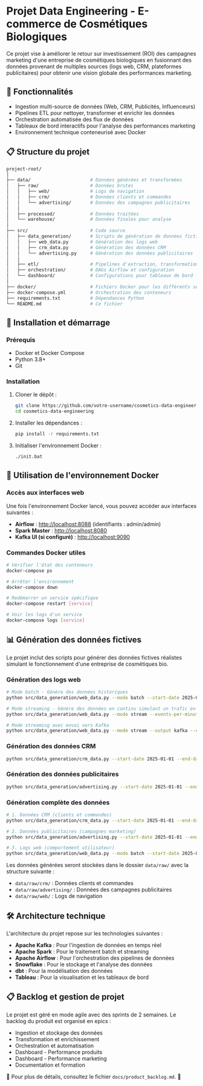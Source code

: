 # Projet Data Engineering - E-commerce de Cosmétiques Biologiques

Ce projet vise à améliorer le retour sur investissement (ROI) des campagnes marketing d'une entreprise de cosmétiques biologiques en fusionnant des données provenant de multiples sources (logs web, CRM, plateformes publicitaires) pour obtenir une vision globale des performances marketing.

## 🌟 Fonctionnalités

- Ingestion multi-source de données (Web, CRM, Publicités, Influenceurs)
- Pipelines ETL pour nettoyer, transformer et enrichir les données
- Orchestration automatisée des flux de données
- Tableaux de bord interactifs pour l'analyse des performances marketing
- Environnement technique conteneurisé avec Docker

## 📋 Structure du projet

```bash
project-root/
│
├── data/                      # Données générées et transformées
│   ├── raw/                   # Données brutes
│   │   ├── web/               # Logs de navigation
│   │   ├── crm/               # Données clients et commandes
│   │   └── advertising/       # Données des campagnes publicitaires
│   │
│   ├── processed/             # Données traitées
│   └── warehouse/             # Données finales pour analyse
│
├── src/                       # Code source
│   ├── data_generation/       # Scripts de génération de données fictives
│   │   ├── web_data.py        # Génération des logs web
│   │   ├── crm_data.py        # Génération des données CRM
│   │   └── advertising.py     # Génération des données publicitaires
│   │
│   ├── etl/                   # Pipelines d'extraction, transformation et chargement
│   ├── orchestration/         # DAGs Airflow et configuration
│   └── dashboard/             # Configurations pour tableaux de bord
│
├── docker/                    # Fichiers Docker pour les différents services
├── docker-compose.yml         # Orchestration des conteneurs
├── requirements.txt           # Dépendances Python
└── README.md                  # Ce fichier
```

## 🚀 Installation et démarrage

### Prérequis

- Docker et Docker Compose
- Python 3.8+
- Git

### Installation

1. Cloner le dépôt :
   ```bash
   git clone https://github.com/votre-username/cosmetics-data-engineering.git
   cd cosmetics-data-engineering
   ```

2. Installer les dépendances :
   ```bash
   pip install -r requirements.txt
   ```

3. Initialiser l'environnement Docker :
   ```bash
   ./init.bat
   ```

## 🐳 Utilisation de l'environnement Docker

### Accès aux interfaces web

Une fois l'environnement Docker lancé, vous pouvez accéder aux interfaces suivantes :

- **Airflow** : [http://localhost:8088](http://localhost:8088) (identifiants : admin/admin)
- **Spark Master** : [http://localhost:8080](http://localhost:8080)
- **Kafka UI (si configuré)** : [http://localhost:9090](http://localhost:9090)

### Commandes Docker utiles

```bash
# Vérifier l'état des conteneurs
docker-compose ps

# Arrêter l'environnement
docker-compose down

# Redémarrer un service spécifique
docker-compose restart [service]

# Voir les logs d'un service
docker-compose logs [service]
```

## 📊 Génération des données fictives

Le projet inclut des scripts pour générer des données fictives réalistes simulant le fonctionnement d'une entreprise de cosmétiques bio.

### Génération des logs web

```bash
# Mode batch - Génère des données historiques
python src/data_generation/web_data.py --mode batch --start-date 2025-01-01 --end-date 2025-03-28 --events-per-day 5000

# Mode streaming - Génère des données en continu simulant un trafic en temps réel
python src/data_generation/web_data.py --mode stream --events-per-minute 30 --duration 3600

# Mode streaming avec envoi vers Kafka
python src/data_generation/web_data.py --mode stream --output kafka --events-per-minute 30
```

### Génération des données CRM

```bash
python src/data_generation/crm_data.py --start-date 2025-01-01 --end-date 2025-03-28 --frequency daily --initial-customers 500
```

### Génération des données publicitaires

```bash
python src/data_generation/advertising.py --start-date 2025-01-01 --end-date 2025-03-28 --frequency daily
```

### Génération complète des données

```bash
# 1. Données CRM (clients et commandes)
python src/data_generation/crm_data.py --start-date 2025-01-01 --end-date 2025-03-28

# 2. Données publicitaires (campagnes marketing)
python src/data_generation/advertising.py --start-date 2025-01-01 --end-date 2025-03-28

# 3. Logs web (comportement utilisateur)
python src/data_generation/web_data.py --mode batch --start-date 2025-01-01 --end-date 2025-03-28
```

Les données générées seront stockées dans le dossier `data/raw/` avec la structure suivante :

- `data/raw/crm/` : Données clients et commandes
- `data/raw/advertising/` : Données des campagnes publicitaires
- `data/raw/web/` : Logs de navigation

## 🛠️ Architecture technique

L'architecture du projet repose sur les technologies suivantes :

- **Apache Kafka** : Pour l'ingestion de données en temps réel
- **Apache Spark** : Pour le traitement batch et streaming
- **Apache Airflow** : Pour l'orchestration des pipelines de données
- **Snowflake** : Pour le stockage et l'analyse des données
- **dbt** : Pour la modélisation des données
- **Tableau** : Pour la visualisation et les tableaux de bord

## 📋 Backlog et gestion de projet

Le projet est géré en mode agile avec des sprints de 2 semaines. Le backlog du produit est organisé en epics :

- Ingestion et stockage des données
- Transformation et enrichissement
- Orchestration et automatisation
- Dashboard - Performance produits
- Dashboard - Performance marketing
- Documentation et formation

📌 Pour plus de détails, consultez le fichier `docs/product_backlog.md`. 🚀
